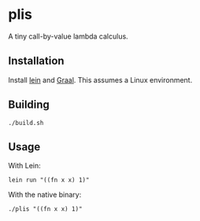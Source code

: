 # plis

A tiny call-by-value lambda calculus.

## Installation

Install [lein](https://leiningen.org/) and [Graal](https://www.graalvm.org/docs/getting-started/). This assumes a Linux environment.

## Building

    ./build.sh

## Usage

With Lein:

    lein run "((fn x x) 1)"

With the native binary:

    ./plis "((fn x x) 1)"
